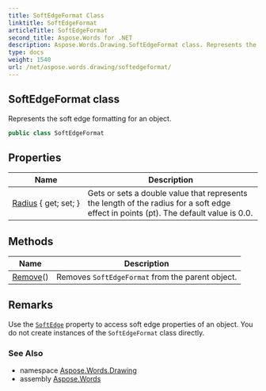 ```yaml
---
title: SoftEdgeFormat Class
linktitle: SoftEdgeFormat
articleTitle: SoftEdgeFormat
second_title: Aspose.Words for .NET
description: Aspose.Words.Drawing.SoftEdgeFormat class. Represents the soft edge formatting for an object in C#.
type: docs
weight: 1540
url: /net/aspose.words.drawing/softedgeformat/
---
```

## SoftEdgeFormat class

Represents the soft edge formatting for an object.

```csharp
public class SoftEdgeFormat
```

## Properties

| Name | Description |
| --- | --- |
| [Radius](../../aspose.words.drawing/softedgeformat/radius/) { get; set; } | Gets or sets a double value that represents the length of the radius for a soft edge effect in points (pt). The default value is 0.0. |

## Methods

| Name | Description |
| --- | --- |
| [Remove](../../aspose.words.drawing/softedgeformat/remove/)() | Removes `SoftEdgeFormat` from the parent object. |

## Remarks

Use the [`SoftEdge`](../shapebase/softedge/) property to access soft edge properties of an object. You do not create instances of the `SoftEdgeFormat` class directly.

### See Also

* namespace [Aspose.Words.Drawing](../../aspose.words.drawing/)
* assembly [Aspose.Words](../../)
